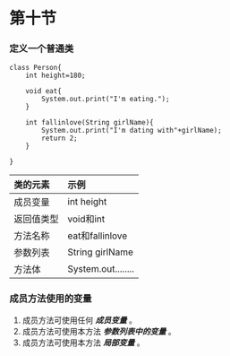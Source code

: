 # 第十节

### 定义一个普通类

```text
class Person{
    int height=180;
    
    void eat{
        System.out.print("I'm eating.");
    }
    
    int fallinlove(String girlName){
        System.out.print("I'm dating with"+girlName);
        return 2;
    }
            
}
```

| 类的元素 | 示例 |
| :--- | :--- |
| 成员变量 | int height |
| 返回值类型 | void和int |
| 方法名称 | eat和fallinlove |
| 参数列表 | String girlName |
| 方法体 | System.out........ |

### 成员方法使用的变量

1. 成员方法可使用任何 ***成员变量*** 。
2. 成员方法可使用本方法 ***参数列表中的变量*** 。
3. 成员方法可使用本方法 ***局部变量*** 。



